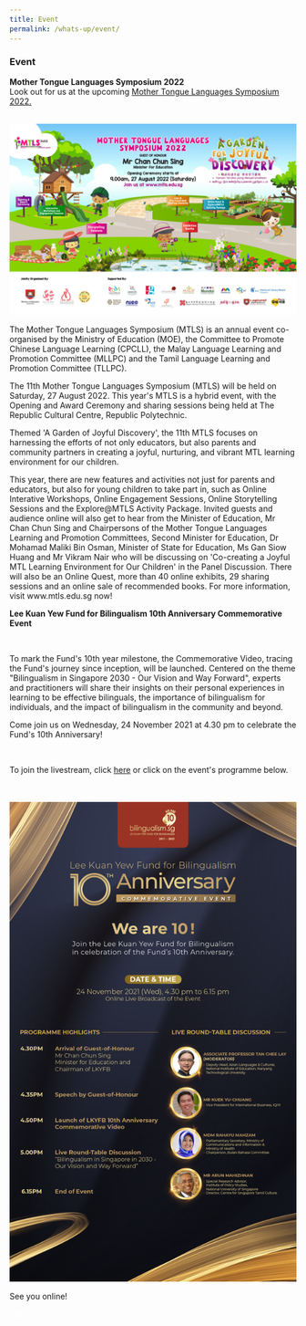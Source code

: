```yaml
---
title: Event
permalink: /whats-up/event/
---
```

###   Event

 <div><p><strong>Mother Tongue Languages Symposium 2022<br></strong>
	Look out for us at the upcoming <a href="https://www.mtls.edu.sg/">Mother Tongue Languages Symposium 2022.</a></p></div><br>
<img src="/images/MTLS 2022 Banner.jpeg">

 <div><p>The Mother Tongue Languages Symposium (MTLS) is an annual event co-organised by the Ministry of Education (MOE), the Committee to Promote Chinese Language Learning (CPCLL), the Malay Language Learning and Promotion Committee (MLLPC) and the Tamil Language Learning and Promotion Committee (TLLPC).</p></div>
<div><p>The 11th Mother Tongue Languages Symposium (MTLS) will be held on Saturday, 27 August 2022. This year's MTLS is a hybrid event, with the Opening and Award Ceremony and sharing sessions being held at The Republic Cultural Centre, Republic Polytechnic. </p></div>
  
<div><p>Themed 'A Garden of Joyful Discovery', the 11th MTLS focuses on harnessing the efforts of not only educators, but also parents and community partners in creating a joyful, nurturing, and vibrant MTL learning environment for our children.</p></div>

<div><p>This year, there are new features and activities not just for parents and educators, but also for young children to take part in, such as Online Interative Workshops, Online Engagement Sessions, Online Storytelling Sessions and the Explore@MTLS Activity Package. Invited guests and audience online will also get to hear from the Minister of Education, Mr Chan Chun Sing and Chairpersons of the Mother Tongue Languages Learning and Promotion Committees, Second Minister for Education, Dr Mohamad Maliki Bin Osman, Minister of State for Education, Ms Gan Siow Huang and Mr Vikram Nair who will be discussing on 'Co-creating a Joyful MTL Learning Environment for Our Children' in the Panel Discussion. There will also be an Online Quest, more than 40 online exhibits, 29 sharing sessions and an online sale of recommended books. For more information, visit www.mtls.edu.sg now!</p></div>
<p></p>

<div><p><strong> Lee Kuan Yew Fund for Bilingualism 10th Anniversary Commemorative Event</p></div><br></strong>
<div><p>To mark the Fund's 10th year milestone, the Commemorative Video, tracing the Fund's journey since inception, will be launched. Centered on the theme "Bilingualism in Singapore 2030 - Our Vision and Way Forward", experts and practitioners will share their insights on their personal experiences in learning to be effective bilinguals, the importance of bilingualism for individuals, and the impact of bilingualism in the community and beyond. </p></div>
		
<div><p>Come join us on Wednesday, 24 November 2021 at 4.30 pm to celebrate the Fund's 10th Anniversary!</p></div>
<br>
<div><p>To join the livestream, click <a href="https://www.facebook.com/events/795082611302343/?acontext=%7B%22ref%22%3A%2252%22%2C%22action_history%22%3A%22[%7B%5C%22surface%5C%22%3A%5C%22share_link%5C%22%2C%5C%22mechanism%5C%22%3A%5C%22share_link%5C%22%2C%5C%22extra_data%5C%22%3A%7B%5C%22invite_link_id%5C%22%3A294790355843812%7D%7D]%22%7D/">here</a> or click on the event's programme below.
	<div></div></br>
	<br><a href="https://www.facebook.com/events/795082611302343/?acontext=%7B%22ref%22%3A%2252%22%2C%22action_history%22%3A%22[%7B%5C%22surface%5C%22%3A%5C%22share_link%5C%22%2C%5C%22mechanism%5C%22%3A%5C%22share_link%5C%22%2C%5C%22extra_data%5C%22%3A%7B%5C%22invite_link_id%5C%22%3A294790355843812%7D%7D]%22%7D"><img src="/images/LKYFB_10th Anniversary_Join Us_Full.jpg"></a><br>
		<div><p> See you online!</p></div>
		<p></p>

<div class="btntop"><a style="text-decoration:none;" href="#top"><span style="color:white"><b>Top</b></span></a></div>